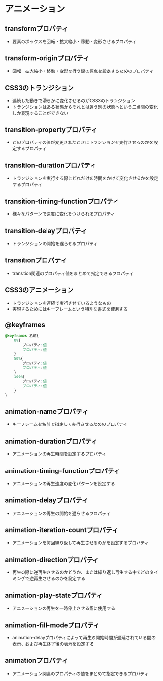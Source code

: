 # アニメーション

## transformプロパティ

- 要素のボックスを回転・拡大縮小・移動・変形させるプロパティ

## transform-originプロパティ

- 回転・拡大縮小・移動・変形を行う際の原点を設定するためのプロパティ

## CSS3のトランジション

- 連続した動きで滑らかに変化させるのがCSS3のトランジション
- トランジションはある状態からそれとは違う別の状態へという二点間の変化しか表現することができない

## transition-propertyプロパティ

- どのプロパティの値が変更されたときにトラジションを実行させるのかを設定するプロパティ

## transition-durationプロパティ

- トランジションを実行する際にどれだけの時間をかけて変化させるかを設定するプロパティ

## transition-timing-functionプロパティ

- 様々なパターンで速度に変化をつけられるプロパティ

## transition-delayプロパティ

- トランジションの開始を遅らせるプロパティ

## transitionプロパティ

- transition関連のプロパティ値をまとめて指定できるプロパティ

## CSS3のアニメーション

- トランジションを連続で実行させているようなもの
- 実現するためにはキーフレームという特別な書式を使用する

## @keyframes

```css
@keyframes 名前{
    0%{
        プロパティ:値
        プロパティ:値
    }
    50%{
        プロパティ:値
        プロパティ:値
    }
    100%{
        プロパティ:値
        プロパティ:値
    }
}
```

## animation-nameプロパティ

- キーフレームを名前で指定して実行させるためのプロパティ

## animation-durationプロパティ

- アニメーションの再生時間を設定するプロパティ

## animation-timing-functionプロパティ

- アニメーションの再生速度の変化パターンを設定する

## animation-delayプロパティ

- アニメーションの再生の開始を遅らせるプロパティ

## animation-iteration-countプロパティ

- アニメーションを何回繰り返して再生させるのかを設定するプロパティ

## animation-directionプロパティ

- 再生の際に逆再生させるのかどうか、または繰り返し再生する中でどのタイミングで逆再生させるのかを設定する

## animation-play-stateプロパティ

- アニメーションの再生を一時停止させる際に使用する

## animation-fill-modeプロパティ

- animation-delayプロパティによって再生の開始時間が遅延されている間の表示、および再生終了後の表示を設定する

## animationプロパティ

- アニメーション関連のプロパティの値をまとめて指定できるプロパティ

